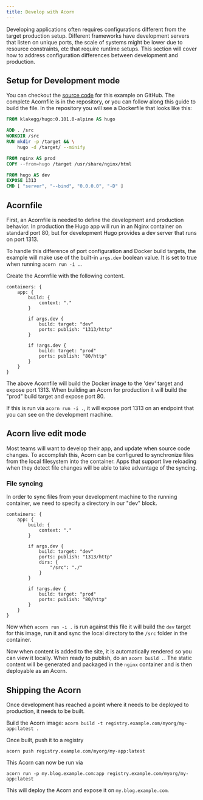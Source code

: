 ```yaml
---
title: Develop with Acorn
---
```


Developing applications often requires configurations different from the target production setup. Different frameworks have development servers that listen on unique ports, the scale of systems might be lower due to resource constraints, etc that require runtime setups. This section will cover how to address configuration differences between development and production.

## Setup for Development mode

You can checkout the [source code](https://github.com/acorn-io/docs-examples) for this example on GitHub. The complete Acornfile is in the repository, or you can follow along this guide to build the file. In the repository you will see a Dockerfile that looks like this:

```dockerfile
FROM klakegg/hugo:0.101.0-alpine AS hugo

ADD . /src
WORKDIR /src
RUN mkdir -p /target && \
    hugo -d /target/ --minify

FROM nginx AS prod
COPY --from=hugo /target /usr/share/nginx/html

FROM hugo AS dev
EXPOSE 1313
CMD [ "server", "--bind", "0.0.0.0", "-D" ]
```

## Acornfile

First, an Acornfile is needed to define the development and production behavior. In production the Hugo app will run in an Nginx container on standard port 80, but for development Hugo provides a dev server that runs on port 1313.

To handle this difference of port configuration and Docker build targets, the example will make use of the built-in `args.dev` boolean value. It is set to true when running `acorn run -i .`.

Create the Acornfile with the following content.

```cue
containers: {
    app: {
        build: {
            context: "."
        }

        if args.dev {
            build: target: "dev"
            ports: publish: "1313/http"
        }
    
        if !args.dev {
            build: target: "prod"
            ports: publish: "80/http"
        }
    }
}
```

The above Acornfile will build the Docker image to the 'dev' target and expose port 1313. When building an Acorn for production it will build the "prod" build target and expose port 80.

If this is run via `acorn run -i .`, it will expose port 1313 on an endpoint that you can see on the development machine.

## Acorn live edit mode

Most teams will want to develop their app, and update when source code changes. To accomplish this, Acorn can be configured to synchronize files from the local filesystem into the container. Apps that support live reloading when they detect file changes will be able to take advantage of the syncing.

### File syncing

In order to sync files from your development machine to the running container, we need to specify a directory in our "dev" block.

```cue
containers: {
    app: {
        build: {
            context: "."
        }

        if args.dev {
            build: target: "dev"
            ports: publish: "1313/http"
            dirs: {
                "/src": "./"
            }
        }
    
        if !args.dev {
            build: target: "prod"
            ports: publish: "80/http"
        }
    }
}
```

Now when `acorn run -i .` is run against this file it will build the `dev` target for this image, run it and sync the local directory to the `/src` folder in the container.

Now when content is added to the site, it is automatically rendered so you can view it locally. When ready to publish, do an `acorn build .`. The static content will be generated and packaged in the `nginx` container and is then deployable as an Acorn.

## Shipping the Acorn

Once development has reached a point where it needs to be deployed to production, it needs to be built.

Build the Acorn image:
`acorn build -t registry.example.com/myorg/my-app:latest .`

Once built, push it to a registry

`acorn push registry.example.com/myorg/my-app:latest`

This Acorn can now be run via

`acorn run -p my.blog.example.com:app registry.example.com/myorg/my-app:latest`

This will deploy the Acorn and expose it on `my.blog.example.com`.
